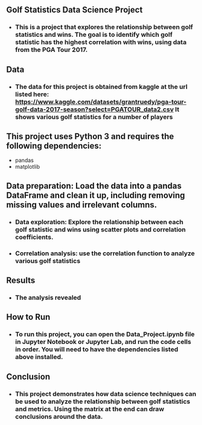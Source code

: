 ## Golf Statistics Data Science Project
- ### This is a project that explores the relationship between golf statistics and wins. The goal is to identify which golf statistic has the highest correlation with wins, using data from the PGA Tour 2017.

## Data
- ### The data for this project is obtained from kaggle at the url listed here: https://www.kaggle.com/datasets/grantruedy/pga-tour-golf-data-2017-season?select=PGATOUR_data2.csv It shows various golf statistics for a number of players

## This project uses Python 3 and requires the following dependencies:

- pandas
- matplotlib

## Data preparation: Load the data into a pandas DataFrame and clean it up, including removing missing values and irrelevant columns.
- ### Data exploration: Explore the relationship between each golf statistic and wins using scatter plots and correlation coefficients.
- ### Correlation analysis: use the correlation function to analyze various golf statistics 
## Results
- ### The analysis revealed 

## How to Run
- ### To run this project, you can open the Data_Project.ipynb file in Jupyter Notebook or Jupyter Lab, and run the code cells in order. You will need to have the dependencies listed above installed.

## Conclusion
- ### This project demonstrates how data science techniques can be used to analyze the relationship between golf statistics and metrics. Using the matrix at the end can draw conclusions around the data.


